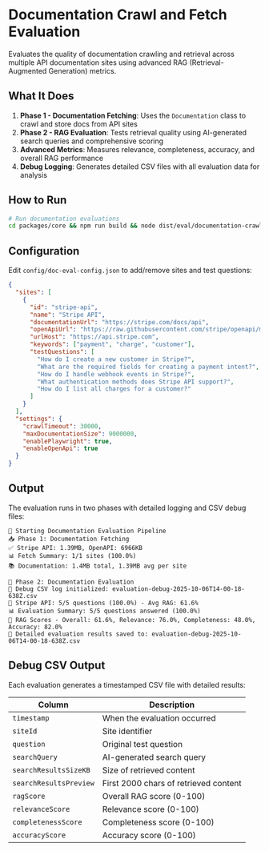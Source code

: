 # Documentation Crawl and Fetch Evaluation

Evaluates the quality of documentation crawling and retrieval across multiple API documentation sites using advanced RAG (Retrieval-Augmented Generation) metrics.

## What It Does

1. **Phase 1 - Documentation Fetching**: Uses the `Documentation` class to crawl and store docs from API sites
2. **Phase 2 - RAG Evaluation**: Tests retrieval quality using AI-generated search queries and comprehensive scoring
3. **Advanced Metrics**: Measures relevance, completeness, accuracy, and overall RAG performance
4. **Debug Logging**: Generates detailed CSV files with all evaluation data for analysis

## How to Run

```bash
# Run documentation evaluations
cd packages/core && npm run build && node dist/eval/documentation-crawl-and-fetch/run-documentation-evaluations.js 
```

## Configuration

Edit `config/doc-eval-config.json` to add/remove sites and test questions:

```json
{
  "sites": [
    {
      "id": "stripe-api",
      "name": "Stripe API",
      "documentationUrl": "https://stripe.com/docs/api",
      "openApiUrl": "https://raw.githubusercontent.com/stripe/openapi/master/openapi/spec3.json",
      "urlHost": "https://api.stripe.com",
      "keywords": ["payment", "charge", "customer"],
      "testQuestions": [
        "How do I create a new customer in Stripe?",
        "What are the required fields for creating a payment intent?",
        "How do I handle webhook events in Stripe?",
        "What authentication methods does Stripe API support?",
        "How do I list all charges for a customer?"
      ]
    }
  ],
  "settings": {
    "crawlTimeout": 30000,
    "maxDocumentationSize": 9000000,
    "enablePlaywright": true,
    "enableOpenApi": true
  }
}
```

## Output

The evaluation runs in two phases with detailed logging and CSV debug files:

```
🚀 Starting Documentation Evaluation Pipeline
📥 Phase 1: Documentation Fetching
✅ Stripe API: 1.39MB, OpenAPI: 6966KB
📊 Fetch Summary: 1/1 sites (100.0%)
📚 Documentation: 1.4MB total, 1.39MB avg per site

📝 Phase 2: Documentation Evaluation
📄 Debug CSV log initialized: evaluation-debug-2025-10-06T14-00-18-638Z.csv
📝 Stripe API: 5/5 questions (100.0%) - Avg RAG: 61.6%
📊 Evaluation Summary: 5/5 questions answered (100.0%)
🎯 RAG Scores - Overall: 61.6%, Relevance: 76.0%, Completeness: 48.0%, Accuracy: 82.0%
📄 Detailed evaluation results saved to: evaluation-debug-2025-10-06T14-00-18-638Z.csv
```

## Debug CSV Output

Each evaluation generates a timestamped CSV file with detailed results:

| Column | Description |
|--------|-------------|
| `timestamp` | When the evaluation occurred |
| `siteId` | Site identifier |
| `question` | Original test question |
| `searchQuery` | AI-generated search query |
| `searchResultsSizeKB` | Size of retrieved content |
| `searchResultsPreview` | First 2000 chars of retrieved content |
| `ragScore` | Overall RAG score (0-100) |
| `relevanceScore` | Relevance score (0-100) |
| `completenessScore` | Completeness score (0-100) |
| `accuracyScore` | Accuracy score (0-100) |